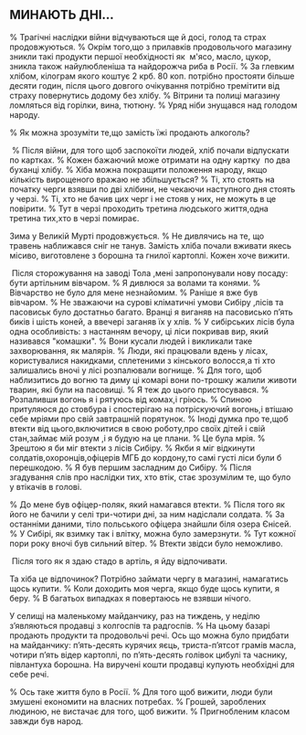 ## МИНАЮТЬ ДНІ...

% Трагічні наслідки війни відчуваються ще й досі, голод та страх продовжуються.
% Окрім того,що з прилавків продовольчого магазину зникли такі продукти першої необхідності як  м'ясо, масло, цукор, зникла також найулюбленіша та найдорожча риба в Росії.
% За глевким хлібом, кілограм якого коштує 2 крб. 80 коп. потрібно простояти більше десяти годин, після цього довгого очікування потрібно тремітити від страху повернутись додому без хлібу.
% Вітрини та полиці магазину ломляться від горілки, вина, тютюну.
% Уряд ніби знущався над голодом народу.

% Як можна зрозуміти те,що замість їжі продають алкоголь?

 % Після війни, для того щоб заспокоїти людей, хліб почали відпускати по картках.
% Кожен бажаючий може отримати на одну картку  по два буханці хлібу.
% Хіба можна покращити положення народу, якщо кількість вирощеного вражаю не збільшується?
% Ті, хто стоять на початку черги взявши по дві хлібини, не чекаючи наступного дня стоять у черзі.
% Ті, хто не бачив цих черг і не стояв у них, не можуть в це повірити.
% Тут в черзі проходить третина людського життя,одна третина тих,хто в черзі помирає.

Зима у Великій Мурті продовжується.
% Не дивлячись на те, що травень наближався сніг не танув.
Замість хліба почали вживати якесь місиво, виготовлене з борошна та гнилої картоплі.
Кожен хоче вижити.

 Після сторожування на заводі Тола ,мені запропонували нову посаду: бути артільним вівчаром.
% Я дивлюся за волами та конями.
%  Вівчарство не було для мене незнайомим.
% Раніше я вже був вівчаром.
% Не зважаючи на сурові кліматичні умови Сибіру ,лісів та пасовиськ було достатньо багато.
Вранці я виганяв на пасовисько п’ять биків і шість коней, а ввечері заганяв їх у хлів.
% У сибірських лісів була одна особливість: з настанням вечору, ці ліси покривав вир, який називався "комашки".
% Вони кусали людей і викликали таке захворювання, як малярія.
% Люди, які працювали вдень у лісах, користувалися накидками, сплетеними з кінського волосся,а ті хто залишались вночі у лісі розпалювали вогнище.
% Для того, щоб наблизитись до вогню та диму ці комарі вони по-трошку жалили животи тварин, які були на пасовищі.
% Я теж до цього пристосувався.
% Розпаливши вогонь я і рятуюсь від комах,і гріюсь.
% Спиною притуляюся до стовбура і спостерігаю на потріскуючий вогонь,і втішаю себе мріями про свій завтрашній порятунок.
% Іноді думка про те,щоб втекти від цього,включитися в свою роботу,про своїх дітей і свій стан,займає мій розум ,і я будую на це плани.
% Це була мрія.
% Зрештою я би міг втекти з лісів Сибіру.
% Якби я міг відкинути солдатів,охоронців,офіцерів МГБ до кордону,то самі густі ліси були б перешкодою.
% Я був першим засладним до Сибіру.
% Після згадування слів про наслідки тих, хто втік, стає зрозумілим те, що було у втікачів в голові.

% До мене був офіцер-поляк, який намагався втекти.
% Після того як його не бачили у селі три-чотири дні, за ним надіслали солдата.
% За останніми даними, тіло польського офіцера знайшли біля озера Єнісей.
% У Сибірі, як взимку так і влітку, можна було замерзнути.
% Тут кожної пори року вночі був сильний вітер.
% Втекти звідси було неможливо.

 Після того як я здаю стадо в артіль, я йду відпочивати.

Та хіба це відпочинок?
Потрібно займати чергу в магазині, намагатись щось купити.
% Коли доходить моя черга, якщо буде щось купити, я беру.
% В багатьох випадках я повертаюсь не взявши нічого.

У селищі на маленькому майданчику, раз на тиждень, у неділю з’являються продавці з колгоспів та радгоспів.
% На цьому базарі продають продукти та продовольчі речі.
Ось що можна було придбати на майданчику: п’ять-десять курячих яєць, триста-п’ятсот грамів масла, чотири п’ять відер картоплі, по п’ять-десять голівок цибулі та часнику, півлантуха борошна.
На виручені кошти продавці купують необхідні для себе речі.

% Ось таке життя було в Росії.
% Для того щоб вижити, люди були змушені економити на власних потребах.
% Грошей, зароблених людиною, не вистачає для того, щоб вижити.
% Пригнобленим класом завжди був народ.